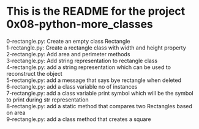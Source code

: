 # This is the README for the project 0x08-python-more_classes    
0-rectangle.py: Create an empty class Rectangle      
1-rectangle.py: Create a rectangle class with width and height property     
2-rectangle.py: Add area and perimeter methods      
3-rectangle.py: Add string representation to rectangle class      
4-rectangle.py: add a string representation which can be used to reconstruct the object     
5-rectangle.py: add a message that says bye rectangle when deleted     
6-rectangle.py: add a class variable no of instances      
7-rectangle.py: add a class variable print symbol which will be the symbol to print during str representation     
8-rectangle.py: add a static method that compares two Rectangles based on area     
9-rectangle.py: add a class method that creates a square     
